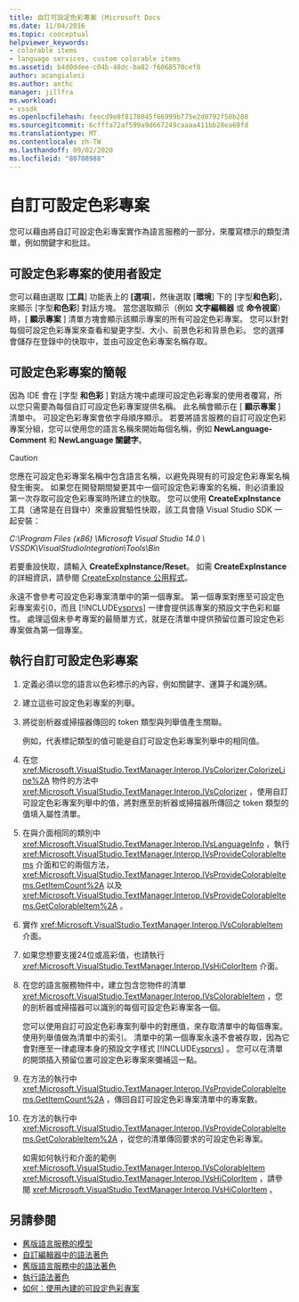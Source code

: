 ```yaml
---
title: 自訂可設定色彩專案 |Microsoft Docs
ms.date: 11/04/2016
ms.topic: conceptual
helpviewer_keywords:
- colorable items
- language services, custom colorable items
ms.assetid: b4d0ddee-c04b-48dc-ba82-f6068570cef0
author: acangialosi
ms.author: anthc
manager: jillfra
ms.workload:
- vssdk
ms.openlocfilehash: feecd9e8f8178045f66999b775e2d0792f50b288
ms.sourcegitcommit: 6cfffa72af599a9d667249caaaa411bb28ea69fd
ms.translationtype: MT
ms.contentlocale: zh-TW
ms.lasthandoff: 09/02/2020
ms.locfileid: "80708988"
---
```

# <a name="custom-colorable-items"></a>自訂可設定色彩專案
您可以藉由將自訂可設定色彩專案實作為語言服務的一部分，來覆寫標示的類型清單，例如關鍵字和批註。

## <a name="user-settings-of-colorable-items"></a>可設定色彩專案的使用者設定
 您可以藉由選取 [**工具**] 功能表上的 **[選項**]，然後選取 [**環境**] 下的 [字型**和色彩**]，來顯示 [字型**和色彩**] 對話方塊。 當您選取顯示（例如 **文字編輯器** 或 **命令視窗**）時，[ **顯示專案** ] 清單方塊會顯示該顯示專案的所有可設定色彩專案。 您可以針對每個可設定色彩專案來查看和變更字型、大小、前景色彩和背景色彩。 您的選擇會儲存在登錄中的快取中，並由可設定色彩專案名稱存取。

## <a name="presentation-of-colorable-items"></a>可設定色彩專案的簡報
 因為 IDE 會在 [字型 **和色彩** ] 對話方塊中處理可設定色彩專案的使用者覆寫，所以您只需要為每個自訂可設定色彩專案提供名稱。 此名稱會顯示在 [ **顯示專案** ] 清單中。 可設定色彩專案會依字母順序顯示。 若要將語言服務的自訂可設定色彩專案分組，您可以使用您的語言名稱來開始每個名稱，例如 **NewLanguage-Comment** 和 **NewLanguage 關鍵字**。

> [!CAUTION]
> 您應在可設定色彩專案名稱中包含語言名稱，以避免與現有的可設定色彩專案名稱發生衝突。 如果您在開發期間變更其中一個可設定色彩專案的名稱，則必須重設第一次存取可設定色彩專案時所建立的快取。 您可以使用 **CreateExpInstance** 工具（通常是在目錄中）來重設實驗性快取，該工具會隨 Visual Studio SDK 一起安裝：
>
> *C:\Program Files (x86) \Microsoft Visual Studio 14.0 \ VSSDK\VisualStudioIntegration\Tools\Bin*
>
> 若要重設快取，請輸入 **CreateExpInstance/Reset**。 如需 **CreateExpInstance**的詳細資訊，請參閱 [CreateExpInstance 公用程式](../../extensibility/internals/createexpinstance-utility.md)。

 永遠不會參考可設定色彩專案清單中的第一個專案。 第一個專案對應至可設定色彩專案索引0，而且 [!INCLUDE[vsprvs](../../code-quality/includes/vsprvs_md.md)] 一律會提供該專案的預設文字色彩和屬性。 處理這個未參考專案的最簡單方式，就是在清單中提供預留位置可設定色彩專案做為第一個專案。

## <a name="implement-custom-colorable-items"></a>執行自訂可設定色彩專案

1. 定義必須以您的語言以色彩標示的內容，例如關鍵字、運算子和識別碼。

2. 建立這些可設定色彩專案的列舉。

3. 將從剖析器或掃描器傳回的 token 類型與列舉值產生關聯。

    例如，代表標記類型的值可能是自訂可設定色彩專案列舉中的相同值。

4. 在您 <xref:Microsoft.VisualStudio.TextManager.Interop.IVsColorizer.ColorizeLine%2A> 物件的方法中 <xref:Microsoft.VisualStudio.TextManager.Interop.IVsColorizer> ，使用自訂可設定色彩專案列舉中的值，將對應至剖析器或掃描器所傳回之 token 類型的值填入屬性清單。

5. 在與介面相同的類別中 <xref:Microsoft.VisualStudio.TextManager.Interop.IVsLanguageInfo> ，執行 <xref:Microsoft.VisualStudio.TextManager.Interop.IVsProvideColorableItems> 介面和它的兩個方法， <xref:Microsoft.VisualStudio.TextManager.Interop.IVsProvideColorableItems.GetItemCount%2A> 以及 <xref:Microsoft.VisualStudio.TextManager.Interop.IVsProvideColorableItems.GetColorableItem%2A> 。

6. 實作 <xref:Microsoft.VisualStudio.TextManager.Interop.IVsColorableItem> 介面。

7. 如果您想要支援24位或高彩值，也請執行 <xref:Microsoft.VisualStudio.TextManager.Interop.IVsHiColorItem> 介面。

8. 在您的語言服務物件中，建立包含您物件的清單 <xref:Microsoft.VisualStudio.TextManager.Interop.IVsColorableItem> ，您的剖析器或掃描器可以識別的每個可設定色彩專案各一個。

    您可以使用自訂可設定色彩專案列舉中的對應值，來存取清單中的每個專案。 使用列舉值做為清單中的索引。 清單中的第一個專案永遠不會被存取，因為它會對應至一律處理本身的預設文字樣式 [!INCLUDE[vsprvs](../../code-quality/includes/vsprvs_md.md)] 。 您可以在清單的開頭插入預留位置可設定色彩專案來彌補這一點。

9. 在方法的執行中 <xref:Microsoft.VisualStudio.TextManager.Interop.IVsProvideColorableItems.GetItemCount%2A> ，傳回自訂可設定色彩專案清單中的專案數。

10. 在方法的執行中 <xref:Microsoft.VisualStudio.TextManager.Interop.IVsProvideColorableItems.GetColorableItem%2A> ，從您的清單傳回要求的可設定色彩專案。

    如需如何執行和介面的範例 <xref:Microsoft.VisualStudio.TextManager.Interop.IVsColorableItem> <xref:Microsoft.VisualStudio.TextManager.Interop.IVsHiColorItem> ，請參閱 <xref:Microsoft.VisualStudio.TextManager.Interop.IVsHiColorItem> 。

## <a name="see-also"></a>另請參閱
- [舊版語言服務的模型](../../extensibility/internals/model-of-a-legacy-language-service.md)
- [自訂編輯器中的語法著色](../../extensibility/syntax-coloring-in-custom-editors.md)
- [舊版語言服務中的語法著色](../../extensibility/internals/syntax-coloring-in-a-legacy-language-service.md)
- [執行語法著色](../../extensibility/internals/implementing-syntax-coloring.md)
- [如何：使用內建的可設定色彩專案](../../extensibility/internals/how-to-use-built-in-colorable-items.md)
